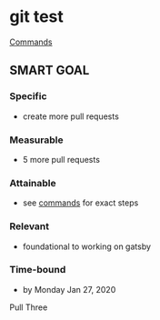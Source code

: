 # git test

[Commands](commands.md)


## SMART GOAL
### Specific
- create more pull requests

### Measurable
- 5 more pull requests

### Attainable
- see [commands](commands.md) for exact steps

### Relevant
- foundational to working on gatsby

### Time-bound
- by Monday Jan 27, 2020

Pull Three